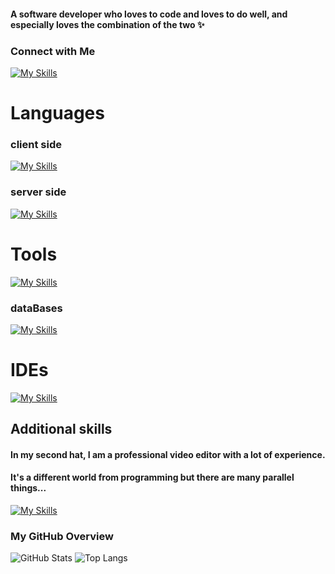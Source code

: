 #### A software developer who loves to code and loves to do well, and especially loves the combination of the two ✨

### Connect with Me
<a href="r0583273805@gmail.com">[![My Skills](https://skillicons.dev/icons?i=gmail&theme=dark)](mailto:r0583273805@gmail.com)</a>

# Languages 

### client side

[![My Skills](https://skillicons.dev/icons?i=html,css,js,react,angular&perline=7)]()

### server side

[![My Skills](https://skillicons.dev/icons?i=java,nodejs,c,cs,dotnet,cpp,py&perline=9)]()

# Tools 

[![My Skills](https://skillicons.dev/icons?i=gcp,postman,git,github,docker&perline=13)]()
### dataBases
[![My Skills](https://skillicons.dev/icons?i=mongodb,postgres,sqlite&perline=13)]()
# IDEs 

[![My Skills](https://skillicons.dev/icons?i=vscode,visualstudio,eclipse,pycharm&perline=6)]()


## Additional skills 
#### In my second hat, I am a professional video editor with a lot of experience.
#### It's a different world from programming but there are many parallel things...

[![My Skills](https://skillicons.dev/icons?i=pr,ae&perline=6)]()

### My GitHub Overview
![GitHub Stats](https://github-readme-stats.vercel.app/api?username=rachelyWinter&show_icons=true&theme=light)
![Top Langs](https://github-readme-stats.vercel.app/api/top-langs/?username=rachelyWinter&layout=compact&theme=light)
